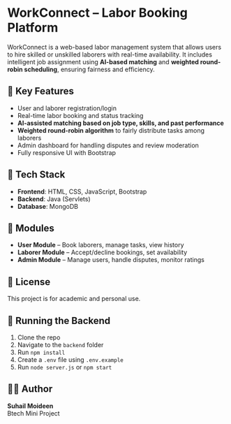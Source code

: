 # WorkConnect – Labor Booking Platform

WorkConnect is a web-based labor management system that allows users to hire skilled or unskilled laborers with real-time availability. It includes intelligent job assignment using **AI-based matching** and **weighted round-robin scheduling**, ensuring fairness and efficiency.

## 🚀 Key Features
- User and laborer registration/login
- Real-time labor booking and status tracking
- **AI-assisted matching based on job type, skills, and past performance**
- **Weighted round-robin algorithm** to fairly distribute tasks among laborers
- Admin dashboard for handling disputes and review moderation
- Fully responsive UI with Bootstrap

## 🧱 Tech Stack
- **Frontend**: HTML, CSS, JavaScript, Bootstrap
- **Backend**: Java (Servlets)
- **Database**: MongoDB

## 📁 Modules
- **User Module** – Book laborers, manage tasks, view history
- **Laborer Module** – Accept/decline bookings, set availability
- **Admin Module** – Manage users, handle disputes, monitor ratings

## 📜 License
This project is for academic and personal use.
## 🚀 Running the Backend

1. Clone the repo  
2. Navigate to the `backend` folder  
3. Run `npm install`  
4. Create a `.env` file using `.env.example`  
5. Run `node server.js` or `npm start`

## 👨‍💻 Author
**Suhail Moideen**  
Btech Mini Project
